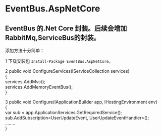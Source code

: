 # EventBus.AspNetCore

## EventBus 的.Net Core 封装。后续会增加 RabbitMq,ServiceBus的封装。

添加方法十分简单：

1  下载安装包  `Install-Package EventBus.AspNetCore`。

2  public void ConfigureServices(IServiceCollection services)  
   {  
      services.AddMvc();  
      services.AddMemoryEventBus();  
   }  
  
3  public void Configure(IApplicationBuilder app, IHostingEnvironment env)  
   {  
      var sub = app.ApplicationServices.GetRequiredService<IEventBusSubscriptionsManager>();  
     sub.AddSubscription<UserUpdateEvent, UserUpdateEventHandler>();  
      ........  
   }  
